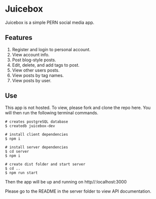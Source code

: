 # Juicebox

Juicebox is a simple PERN social media app. 

## Features

1. Register and login to personal account.
2. View account info.
3. Post blog-style posts. 
4. Edit, delete, and add tags to post.
5. View other users posts.
6. View posts by tag names.
7. View posts by user.

## Use

This app is not hosted. To view, please fork and clone the repo here. You will then run the following terminal commands.

```shell
# creates postgreSQL database
$ createdb juicebox-dev

# install client dependencies
$ npm i 

# install server dependencies 
$ cd server
$ npm i

# create dist folder and start server
$ cd ..
$ npm run start

```

Then the app will be up and running on http//:localhost:3000

Please go to the README in the server folder to view API documentation.
